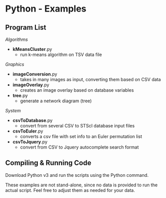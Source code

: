 Python - Examples
=================

Program List
------------

*Algorithms*

-  **kMeansCluster**.py
    - run k-means algorithm on TSV data file

*Graphics*

-  **imageConversion**.py
    - takes in many images as input, converting them based on CSV data
-  **imageOverlay**.py
    - creates an image overlay based on database variables
-  **tree**.py
    - generate a network diagram (tree)

*System*

-  **csvToDatabase**.py
    - convert from several CSV to STScI database input files
-  **csvToEuler**.py
    - converts a csv file with set info to an Euler permutation list
-  **csvToJquery**.py
    - convert from CSV to Jquery autocomplete search format

Compiling & Running Code
------------------------

Download Python v3 and run the scripts using the Python command.

These examples are not stand-alone, since no data is provided to run the actual script. Feel free to adjust them as needed for your data.
